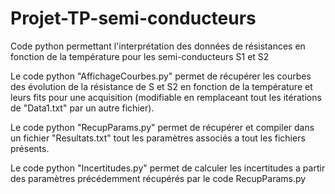 # Projet-TP-semi-conducteurs
Code python permettant l'interprétation des données de résistances en fonction de la température pour les semi-conducteurs S1 et S2

Le code python "AffichageCourbes.py" permet de récupérer les courbes des évolution de la résistance de S et S2 en fonction de la température et leurs fits pour une acquisition (modifiable en remplaceant tout les itérations de "Data1.txt" par un autre fichier).

Le code python "RecupParams.py" permet de récupérer et compiler dans un fichier "Resultats.txt" tout les paramètres associés a tout les fichiers présents.

Le code python "Incertitudes.py" permet de calculer les incertitudes a partir des paramètres précédemment récupérés par le code RecupParams.py

